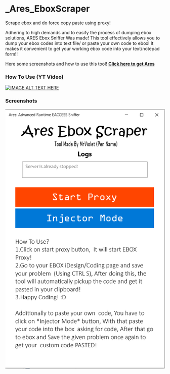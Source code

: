 # _Ares_EboxScraper
Scrape ebox and do force copy paste using proxy!

Adhering to high demands and to easify the process of dumping ebox solutions, ARES Ebox Sniffer Was made! This tool effectively allows you to dump your ebox codes into text file/ or paste your own code to ebox! It makes it convenient to get your working ebox code into your text/notepad form!!

Here some screenshots and how to use this tool! **[Click here to get Ares](https://github.com/hari01584/_Ares_EboxScraper/releases)**

### How To Use (YT Video)
[![IMAGE ALT TEXT HERE](https://img.youtube.com/vi/TKjk58g01Fs/0.jpg)](https://www.youtube.com/watch?v=TKjk58g01Fs)

### Screenshots
![Alt text](/Screenshots/ares01.png?raw=true "Ares GUI SS")
